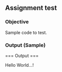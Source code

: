 ## Assignment test

### Objective
Sample code to test.


### Output (Sample)
=== Output ===

Hello World...!